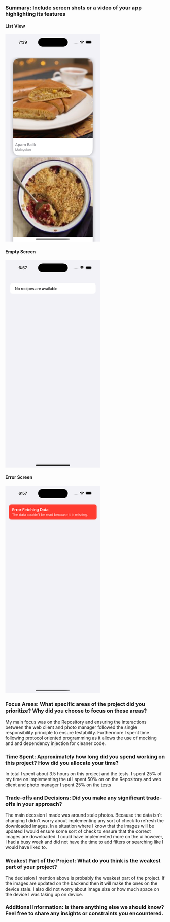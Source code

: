### Summary: Include screen shots or a video of your app highlighting its features
#### List View
<img src="https://github.com/bderbidge/FetchTakeHome/blob/main/Simulator%20Screenshot%20-%20iPhone%2016%20Pro%20-%202025-01-24%20at%2019.39.34.png" width="300">

#### Empty Screen
<img src="https://github.com/bderbidge/FetchTakeHome/blob/main/Simulator%20Screenshot%20-%20iPhone%2016%20Pro%20-%202025-01-24%20at%2018.57.45.png" width="300">

#### Error Screen
<img src="https://github.com/bderbidge/FetchTakeHome/blob/main/Simulator%20Screenshot%20-%20iPhone%2016%20Pro%20-%202025-01-24%20at%2018.57.40.png" width="300">

### Focus Areas: What specific areas of the project did you prioritize? Why did you choose to focus on these areas?
My main focus was on the Repository and ensuring the interactions between the web client and photo manager followed the single responsibility principle to ensure testability. Furthermore I spent time following protocol oriented programming as it allows the use of mocking and and dependency injection for cleaner code.

### Time Spent: Approximately how long did you spend working on this project? How did you allocate your time?
In total I spent about 3.5 hours on this project and the tests.
I spent 25% of my time on implementing the ui 
I spent 50% on on the Repository and web client and photo manager
I spent 25% on the tests

### Trade-offs and Decisions: Did you make any significant trade-offs in your approach?
The main decssion I made was around stale photos. Because the data isn't changing I didn't worry about implementing any sort of check to refresh the downloaded images. In a situation where I know that the images will be updated I would ensure some sort of check to ensure that the correct images are downloaded.
I could have implemented more on the ui however, I had a busy week and did not have the time to add filters or searching like I would have liked to.

### Weakest Part of the Project: What do you think is the weakest part of your project?
The decission I mention above is probably the weakest part of the project. If the images are updated on the backend then it will make the ones on the device stale. I also did not worry about image size or how much space on the device I was taking up on device. 

### Additional Information: Is there anything else we should know? Feel free to share any insights or constraints you encountered.
